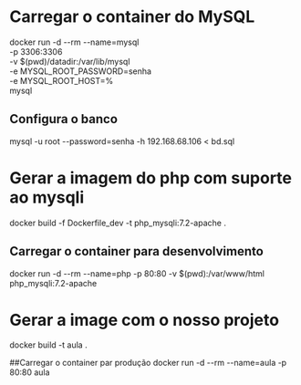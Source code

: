 # Carregar o container do MySQL

docker run -d --rm --name=mysql  \
    -p 3306:3306 \
    -v $(pwd)/datadir:/var/lib/mysql \
    -e MYSQL_ROOT_PASSWORD=senha \
    -e MYSQL_ROOT_HOST=% \
    mysql

## Configura o banco

mysql -u root --password=senha -h 192.168.68.106 < bd.sql

# Gerar a imagem do php com suporte ao mysqli

docker build -f Dockerfile_dev -t php_mysqli:7.2-apache .

## Carregar o container para desenvolvimento
docker run -d --rm --name=php -p 80:80 -v $(pwd):/var/www/html  php_mysqli:7.2-apache


# Gerar a image com o nosso projeto
docker build -t aula .

##Carregar o container par produção
docker run -d --rm --name=aula -p 80:80 aula


